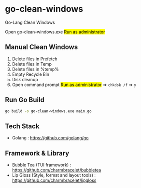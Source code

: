 # go-clean-windows
Go-Lang Clean Windows

Open go-clean-windows.exe <mark>Run as administrator</mark>

## Manual Clean Windows
1. Delete files in Prefetch
2. Delete files in Temp
3. Delete files in %temp%
4. Empty Recycle Bin
5. Disk cleanup
6. Open command prompt <mark>Run as administrator</mark> => `chkdsk /f` => `y`

## Run Go Build
```bash
go build -o go-clean-windows.exe main.go
```

## Tech Stack

- Golang : https://github.com/golang/go

## Framework & Library

- Bubble Tea (TUI framework) : https://github.com/charmbracelet/bubbletea
- Lip Gloss (Style, format and layout tools) : https://github.com/charmbracelet/lipgloss